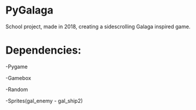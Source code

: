 # PyGalaga
School project, made in 2018, creating a sidescrolling Galaga inspired game.

# Dependencies:
  -Pygame
  
  -Gamebox
  
  -Random
  
  -Sprites(gal_enemy - gal_ship2) 
